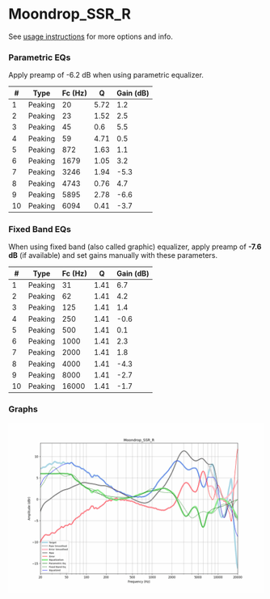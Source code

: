 # Moondrop_SSR_R
See [usage instructions](https://github.com/jaakkopasanen/AutoEq#usage) for more options and info.

### Parametric EQs
Apply preamp of -6.2 dB when using parametric equalizer.

|   # | Type    |   Fc (Hz) |    Q |   Gain (dB) |
|-----|---------|-----------|------|-------------|
|   1 | Peaking |        20 | 5.72 |         1.2 |
|   2 | Peaking |        23 | 1.52 |         2.5 |
|   3 | Peaking |        45 | 0.6  |         5.5 |
|   4 | Peaking |        59 | 4.71 |         0.5 |
|   5 | Peaking |       872 | 1.63 |         1.1 |
|   6 | Peaking |      1679 | 1.05 |         3.2 |
|   7 | Peaking |      3246 | 1.94 |        -5.3 |
|   8 | Peaking |      4743 | 0.76 |         4.7 |
|   9 | Peaking |      5895 | 2.78 |        -6.6 |
|  10 | Peaking |      6094 | 0.41 |        -3.7 |

### Fixed Band EQs
When using fixed band (also called graphic) equalizer, apply preamp of **-7.6 dB** (if available) and set gains manually with these parameters.

|   # | Type    |   Fc (Hz) |    Q |   Gain (dB) |
|-----|---------|-----------|------|-------------|
|   1 | Peaking |        31 | 1.41 |         6.7 |
|   2 | Peaking |        62 | 1.41 |         4.2 |
|   3 | Peaking |       125 | 1.41 |         1.4 |
|   4 | Peaking |       250 | 1.41 |        -0.6 |
|   5 | Peaking |       500 | 1.41 |         0.1 |
|   6 | Peaking |      1000 | 1.41 |         2.3 |
|   7 | Peaking |      2000 | 1.41 |         1.8 |
|   8 | Peaking |      4000 | 1.41 |        -4.3 |
|   9 | Peaking |      8000 | 1.41 |        -2.7 |
|  10 | Peaking |     16000 | 1.41 |        -1.7 |

### Graphs
![](./Moondrop_SSR_R.png)
